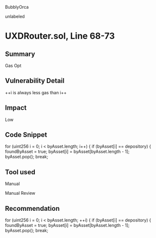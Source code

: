 BubblyOrca

unlabeled

# UXDRouter.sol, Line 68-73

## Summary
Gas Opt
## Vulnerability Detail
++i is always less gas than i++
## Impact
Low
## Code Snippet

for (uint256 i = 0; i < byAsset.length; i++) {
            if (byAsset[i] == depository) {
                foundByAsset = true;
                byAsset[i] = byAsset[byAsset.length - 1];
                byAsset.pop();
                break;
## Tool used
Manual

Manual Review

## Recommendation
for (uint256 i = 0; i < byAsset.length; ++i) {
            if (byAsset[i] == depository) {
                foundByAsset = true;
                byAsset[i] = byAsset[byAsset.length - 1];
                byAsset.pop();
                break;